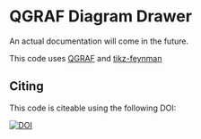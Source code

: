 # QGRAF Diagram Drawer
An actual documentation will come in the future.

This code uses [QGRAF](http://cfif.ist.utl.pt/~paulo/qgraf.html) and [tikz-feynman](https://github.com/JP-Ellis/tikz-feynman)

## Citing

This code is citeable using the following DOI:

[![DOI](https://zenodo.org/badge/22973/ndeutschmann/qgraf-xml-drawer.svg)](https://zenodo.org/badge/latestdoi/22973/ndeutschmann/qgraf-xml-drawer)
